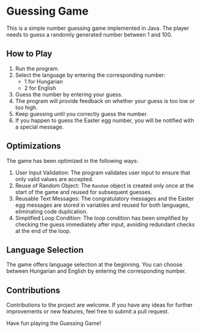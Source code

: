 # Guessing Game

This is a simple number guessing game implemented in Java. The player needs to guess a randomly generated number between 1 and 100.

## How to Play

1. Run the program.
2. Select the language by entering the corresponding number:
    - 1 for Hungarian
    - 2 for English
3. Guess the number by entering your guess.
4. The program will provide feedback on whether your guess is too low or too high.
5. Keep guessing until you correctly guess the number.
6. If you happen to guess the Easter egg number, you will be notified with a special message.

## Optimizations

The game has been optimized in the following ways:

1. User Input Validation: The program validates user input to ensure that only valid values are accepted.
2. Reuse of Random Object: The `Random` object is created only once at the start of the game and reused for subsequent guesses.
3. Reusable Text Messages: The congratulatory messages and the Easter egg messages are stored in variables and reused for both languages, eliminating code duplication.
4. Simplified Loop Condition: The loop condition has been simplified by checking the guess immediately after input, avoiding redundant checks at the end of the loop.

## Language Selection

The game offers language selection at the beginning. You can choose between Hungarian and English by entering the corresponding number.

## Contributions

Contributions to the project are welcome. If you have any ideas for further improvements or new features, feel free to submit a pull request.

Have fun playing the Guessing Game!
